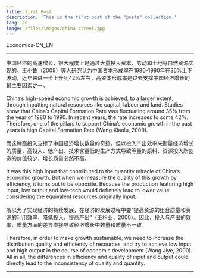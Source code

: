```yaml
---
title: first Post
description: 'This is the first post of the "posts" collection.'
lang: en
image: /files/images/china-street.jpg
---
```


Economics-CN_EN

---

中国经济的高速增长，很大程度上是通过大量投入资本、劳动和土地等自然资源实现的。王小鲁（2009）等人研究认为中国资本形成率在1980-1990年在35%上下波动，近年来进一步上升到42%左右，高资本形成率是过去支撑中国经济增长的最主要因素之一。
<br><br>
China’s high-speed economic growth is achieved, to a larger extent, through inputting natural resources like capital, labour and land. Studies show that China’s Capital Formation Rate was fluctuating around 35% from the year of 1980 to 1990. In recent years, the rate increases to some 42%. Therefore, one of the pillars to support China’s economic growth in the past years is high Capital Formation Rate (Wang Xiaolu, 2009).
<br><br>
而这种高投入支撑了中国经济增长数量的奇迹，但以投入产出效率来衡量经济增长的质量，高投入、低产出、技术含量低的生产方式导致等量的原料、资源投入所创造的价值较少，增长质量必然不高。
<br><br>
It was this high input that contributed to the quantity miracle of China’s economic growth. But when we measure the quality of this growth by efficiency, it turns out to be opposite. Because the production featuring high input, low output and low-tech would definitely lead to lower value considering the equivalent resources originally input.
<br><br>
所以为了实现经济的持续发展，在经济的发展过程中要“提高资源的组合质量和资源的利用效率，降低投入，提高产出”（王积业，2000）。因此，投入与产出的效率、质量方面的差异直接导致经济增长中数量和质量不一致。
<br><br>
Therefore, in order to make growth sustainable, we need to increase the distribution quality and efficiency of resources, and try to achieve low input and high output in the course of economic development (Wang Jiye, 2000). All in all, the differences in efficiency and quality of input and output could directly lead to the inconsistency of quality and quantity. 

---

 
